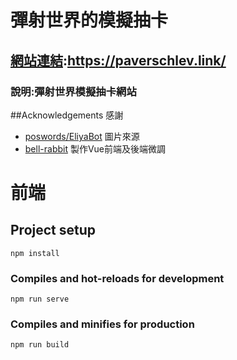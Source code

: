 # 彈射世界的模擬抽卡

## [網站連結](https://paverschlev.link/):https://paverschlev.link/

### 說明:彈射世界模擬抽卡網站

##Acknowledgements
感謝
 - [poswords/EliyaBot](https://github.com/poswords/EliyaBot) 圖片來源
 - [bell-rabbit](https://github.com/bell-rabbit) 製作Vue前端及後端微調

# 前端
## Project setup
```
npm install
```

### Compiles and hot-reloads for development
```
npm run serve
```

### Compiles and minifies for production
```
npm run build
```
